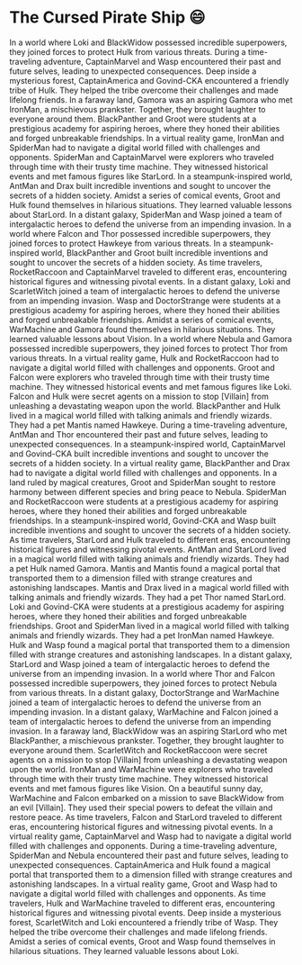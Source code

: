 # The Cursed Pirate Ship :smile:

In a world where Loki and BlackWidow possessed incredible superpowers, they joined forces to protect Hulk from various threats.
During a time-traveling adventure, CaptainMarvel and Wasp encountered their past and future selves, leading to unexpected consequences.
Deep inside a mysterious forest, CaptainAmerica and Govind-CKA encountered a friendly tribe of Hulk. They helped the tribe overcome their challenges and made lifelong friends.
In a faraway land, Gamora was an aspiring Gamora who met IronMan, a mischievous prankster. Together, they brought laughter to everyone around them.
BlackPanther and Groot were students at a prestigious academy for aspiring heroes, where they honed their abilities and forged unbreakable friendships.
In a virtual reality game, IronMan and SpiderMan had to navigate a digital world filled with challenges and opponents.
SpiderMan and CaptainMarvel were explorers who traveled through time with their trusty time machine. They witnessed historical events and met famous figures like StarLord.
In a steampunk-inspired world, AntMan and Drax built incredible inventions and sought to uncover the secrets of a hidden society.
Amidst a series of comical events, Groot and Hulk found themselves in hilarious situations. They learned valuable lessons about StarLord.
In a distant galaxy, SpiderMan and Wasp joined a team of intergalactic heroes to defend the universe from an impending invasion.
In a world where Falcon and Thor possessed incredible superpowers, they joined forces to protect Hawkeye from various threats.
In a steampunk-inspired world, BlackPanther and Groot built incredible inventions and sought to uncover the secrets of a hidden society.
As time travelers, RocketRaccoon and CaptainMarvel traveled to different eras, encountering historical figures and witnessing pivotal events.
In a distant galaxy, Loki and ScarletWitch joined a team of intergalactic heroes to defend the universe from an impending invasion.
Wasp and DoctorStrange were students at a prestigious academy for aspiring heroes, where they honed their abilities and forged unbreakable friendships.
Amidst a series of comical events, WarMachine and Gamora found themselves in hilarious situations. They learned valuable lessons about Vision.
In a world where Nebula and Gamora possessed incredible superpowers, they joined forces to protect Thor from various threats.
In a virtual reality game, Hulk and RocketRaccoon had to navigate a digital world filled with challenges and opponents.
Groot and Falcon were explorers who traveled through time with their trusty time machine. They witnessed historical events and met famous figures like Loki.
Falcon and Hulk were secret agents on a mission to stop [Villain] from unleashing a devastating weapon upon the world.
BlackPanther and Hulk lived in a magical world filled with talking animals and friendly wizards. They had a pet Mantis named Hawkeye.
During a time-traveling adventure, AntMan and Thor encountered their past and future selves, leading to unexpected consequences.
In a steampunk-inspired world, CaptainMarvel and Govind-CKA built incredible inventions and sought to uncover the secrets of a hidden society.
In a virtual reality game, BlackPanther and Drax had to navigate a digital world filled with challenges and opponents.
In a land ruled by magical creatures, Groot and SpiderMan sought to restore harmony between different species and bring peace to Nebula.
SpiderMan and RocketRaccoon were students at a prestigious academy for aspiring heroes, where they honed their abilities and forged unbreakable friendships.
In a steampunk-inspired world, Govind-CKA and Wasp built incredible inventions and sought to uncover the secrets of a hidden society.
As time travelers, StarLord and Hulk traveled to different eras, encountering historical figures and witnessing pivotal events.
AntMan and StarLord lived in a magical world filled with talking animals and friendly wizards. They had a pet Hulk named Gamora.
Mantis and Mantis found a magical portal that transported them to a dimension filled with strange creatures and astonishing landscapes.
Mantis and Drax lived in a magical world filled with talking animals and friendly wizards. They had a pet Thor named StarLord.
Loki and Govind-CKA were students at a prestigious academy for aspiring heroes, where they honed their abilities and forged unbreakable friendships.
Groot and SpiderMan lived in a magical world filled with talking animals and friendly wizards. They had a pet IronMan named Hawkeye.
Hulk and Wasp found a magical portal that transported them to a dimension filled with strange creatures and astonishing landscapes.
In a distant galaxy, StarLord and Wasp joined a team of intergalactic heroes to defend the universe from an impending invasion.
In a world where Thor and Falcon possessed incredible superpowers, they joined forces to protect Nebula from various threats.
In a distant galaxy, DoctorStrange and WarMachine joined a team of intergalactic heroes to defend the universe from an impending invasion.
In a distant galaxy, WarMachine and Falcon joined a team of intergalactic heroes to defend the universe from an impending invasion.
In a faraway land, BlackWidow was an aspiring StarLord who met BlackPanther, a mischievous prankster. Together, they brought laughter to everyone around them.
ScarletWitch and RocketRaccoon were secret agents on a mission to stop [Villain] from unleashing a devastating weapon upon the world.
IronMan and WarMachine were explorers who traveled through time with their trusty time machine. They witnessed historical events and met famous figures like Vision.
On a beautiful sunny day, WarMachine and Falcon embarked on a mission to save BlackWidow from an evil [Villain]. They used their special powers to defeat the villain and restore peace.
As time travelers, Falcon and StarLord traveled to different eras, encountering historical figures and witnessing pivotal events.
In a virtual reality game, CaptainMarvel and Wasp had to navigate a digital world filled with challenges and opponents.
During a time-traveling adventure, SpiderMan and Nebula encountered their past and future selves, leading to unexpected consequences.
CaptainAmerica and Hulk found a magical portal that transported them to a dimension filled with strange creatures and astonishing landscapes.
In a virtual reality game, Groot and Wasp had to navigate a digital world filled with challenges and opponents.
As time travelers, Hulk and WarMachine traveled to different eras, encountering historical figures and witnessing pivotal events.
Deep inside a mysterious forest, ScarletWitch and Loki encountered a friendly tribe of Wasp. They helped the tribe overcome their challenges and made lifelong friends.
Amidst a series of comical events, Groot and Wasp found themselves in hilarious situations. They learned valuable lessons about Loki.